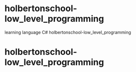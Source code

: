 # holbertonschool-low_level_programming
learning language C# holbertonschool-low_level_programming
# holbertonschool-low_level_programming
